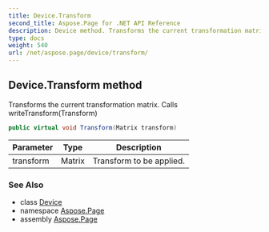 ```yaml
---
title: Device.Transform
second_title: Aspose.Page for .NET API Reference
description: Device method. Transforms the current transformation matrix. Calls writeTransformTransform
type: docs
weight: 540
url: /net/aspose.page/device/transform/
---
```

## Device.Transform method

Transforms the current transformation matrix. Calls writeTransform(Transform)

```csharp
public virtual void Transform(Matrix transform)
```

| Parameter | Type | Description |
| --- | --- | --- |
| transform | Matrix | Transform to be applied. |

### See Also

* class [Device](../)
* namespace [Aspose.Page](../../device/)
* assembly [Aspose.Page](../../../)


